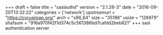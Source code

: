 +++
draft = false
title = "saslauthd"
version = "2.1.26-3"
date = "2016-09-20T13:32:22"
categories = ['network']
upstreamurl = "https://cyrusimap.org/"
arch = "x86_64"
size = "35188"
usize = "128979"
sha1sum = "916a970f42f1d374c5c561386bd7cafdd2beb821"
+++
sasl authentication server